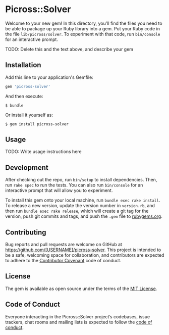 # Picross::Solver

Welcome to your new gem! In this directory, you'll find the files you need to be able to package up your Ruby library into a gem. Put your Ruby code in the file `lib/picross/solver`. To experiment with that code, run `bin/console` for an interactive prompt.

TODO: Delete this and the text above, and describe your gem

## Installation

Add this line to your application's Gemfile:

```ruby
gem 'picross-solver'
```

And then execute:

    $ bundle

Or install it yourself as:

    $ gem install picross-solver

## Usage

TODO: Write usage instructions here

## Development

After checking out the repo, run `bin/setup` to install dependencies. Then, run `rake spec` to run the tests. You can also run `bin/console` for an interactive prompt that will allow you to experiment.

To install this gem onto your local machine, run `bundle exec rake install`. To release a new version, update the version number in `version.rb`, and then run `bundle exec rake release`, which will create a git tag for the version, push git commits and tags, and push the `.gem` file to [rubygems.org](https://rubygems.org).

## Contributing

Bug reports and pull requests are welcome on GitHub at https://github.com/[USERNAME]/picross-solver. This project is intended to be a safe, welcoming space for collaboration, and contributors are expected to adhere to the [Contributor Covenant](http://contributor-covenant.org) code of conduct.

## License

The gem is available as open source under the terms of the [MIT License](https://opensource.org/licenses/MIT).

## Code of Conduct

Everyone interacting in the Picross::Solver project’s codebases, issue trackers, chat rooms and mailing lists is expected to follow the [code of conduct](https://github.com/[USERNAME]/picross-solver/blob/master/CODE_OF_CONDUCT.md).
